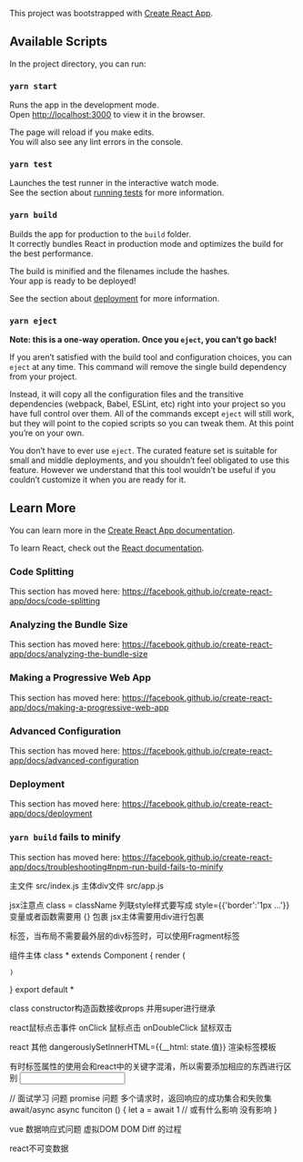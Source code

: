 This project was bootstrapped with [Create React App](https://github.com/facebook/create-react-app).

## Available Scripts

In the project directory, you can run:

### `yarn start`

Runs the app in the development mode.<br />
Open [http://localhost:3000](http://localhost:3000) to view it in the browser.

The page will reload if you make edits.<br />
You will also see any lint errors in the console.

### `yarn test`

Launches the test runner in the interactive watch mode.<br />
See the section about [running tests](https://facebook.github.io/create-react-app/docs/running-tests) for more information.

### `yarn build`

Builds the app for production to the `build` folder.<br />
It correctly bundles React in production mode and optimizes the build for the best performance.

The build is minified and the filenames include the hashes.<br />
Your app is ready to be deployed!

See the section about [deployment](https://facebook.github.io/create-react-app/docs/deployment) for more information.

### `yarn eject`

**Note: this is a one-way operation. Once you `eject`, you can’t go back!**

If you aren’t satisfied with the build tool and configuration choices, you can `eject` at any time. This command will remove the single build dependency from your project.

Instead, it will copy all the configuration files and the transitive dependencies (webpack, Babel, ESLint, etc) right into your project so you have full control over them. All of the commands except `eject` will still work, but they will point to the copied scripts so you can tweak them. At this point you’re on your own.

You don’t have to ever use `eject`. The curated feature set is suitable for small and middle deployments, and you shouldn’t feel obligated to use this feature. However we understand that this tool wouldn’t be useful if you couldn’t customize it when you are ready for it.

## Learn More

You can learn more in the [Create React App documentation](https://facebook.github.io/create-react-app/docs/getting-started).

To learn React, check out the [React documentation](https://reactjs.org/).

### Code Splitting

This section has moved here: https://facebook.github.io/create-react-app/docs/code-splitting

### Analyzing the Bundle Size

This section has moved here: https://facebook.github.io/create-react-app/docs/analyzing-the-bundle-size

### Making a Progressive Web App

This section has moved here: https://facebook.github.io/create-react-app/docs/making-a-progressive-web-app

### Advanced Configuration

This section has moved here: https://facebook.github.io/create-react-app/docs/advanced-configuration

### Deployment

This section has moved here: https://facebook.github.io/create-react-app/docs/deployment

### `yarn build` fails to minify

This section has moved here: https://facebook.github.io/create-react-app/docs/troubleshooting#npm-run-build-fails-to-minify


主文件 src/index.js
主体div文件 src/app.js


jsx注意点
class = className
列联style样式要写成 style={{'border':'1px ...'}}
变量或者函数需要用 {} 包裹
jsx主体需要用div进行包裹

<Fragment></Fragment> 标签，当布局不需要最外层的div标签时，可以使用Fragment标签



组件主体
class * extends Component {
    render  (

    )
}
export default *


class constructor构造函数接收props 并用super进行继承



react鼠标点击事件
onClick 鼠标点击
onDoubleClick 鼠标双击


react 其他
dangerouslySetInnerHTML={{__html: state.值}}  渲染标签模板

有时标签属性的使用会和react中的关键字混淆，所以需要添加相应的东西进行区别
<label htmlfor="id">
<input id="id">   


// 面试学习
问题
promise 问题  多个请求时，返回响应的成功集合和失败集
await/async
async funciton () {
    let a = await 1     // 或有什么影响      没有影响
}

vue 数据响应式问题
虚拟DOM  DOM Diff 的过程


react不可变数据 